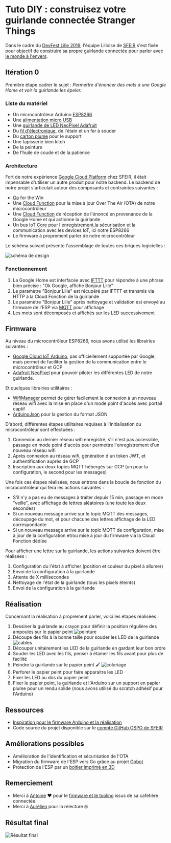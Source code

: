 # Tuto DIY : construisez votre guirlande connectée Stranger Things

Dans le cadre du [DevFest Lille 2019](https://devfest.gdglille.org), l'équipe Lilloise de [SFEIR](https://www.sfeir.com)
s'est fixée pour objectif de construire sa propre guirlande connectée pour parler avec [le monde à l'envers](https://strangerthings.fandom.com/fr/wiki/Monde_%C3%A0_l%27envers).

## Itération 0

Première étape cadrer le sujet : _Permettre d'énoncer des mots à une Google Home et voir la guirlande les épeler._

### Liste du matériel

 * Un microcontrôleur Arduino [ESP8266](https://www.amazon.fr/gp/product/B06Y1ZPNMS)
 * Une [alimentation micro USB](https://www.amazon.fr/gp/product/B00U88KSHO)
 * Une [guirlande de LED NeoPixel Adafruit](https://www.amazon.fr/gp/product/B00XQN3AF0)
 * Du [fil d'électronique](https://www.amazon.fr/gp/product/B07G744V5Z), de l'étain et un fer à souder
 * Du [carton plume](https://www.rougier-ple.fr/carton-plume-3mm-classique.r.html) pour le support
 * Une tapisserie bien kitch
 * De la peinture
 * De l'huile de coude et de la patience

### Architecture

Fort de notre expérience [Google Cloud Platform](https://console.cloud.google.com) chez SFEIR, il était impensable d'utiliser un autre produit pour notre backend.
Le backend de notre projet s'articulait autour des composants et contraintes suivantes :

 * [Go](https://golang.org) for the Win
 * Une [Cloud Function](https://cloud.google.com/functions/docs/quickstart-go) pour la mise à jour Over The Air (OTA) de notre microcontrôleur
 * Une [Cloud Function](https://cloud.google.com/functions/docs/quickstart-go) de réception de l'énoncé en provenance de la Google Home et qui actionne la guirlande
 * Un bus [IoT Core](https://cloud.google.com/iot-core/?hl=fr) pour l'enregistrement,la sécurisation et la communication avec les devices IoT, ici notre ESP8266
 * Le firmware à proprement parler de notre microcontrôleur
 
 Le schéma suivant présente l'assemblage de toutes ces briques logicielles :
 
![schéma de design](docs/img/stranger_sfeir_design.png)

### Fonctionnement

 1. La Google Home est interfacée avec [IFTTT](https://ifttt.com) pour répondre à une phrase bien précise : "Ok Google, affiche Bonjour Lille"
 2. Le paramètre "Bonjour Lille" est récupéré par IFTTT et transmis via HTTP à la Cloud Fonction de la guirlande
 3. Le paramètre "Bonjour Lille" après nettoyage et validation est envoyé au firmware de l'ESP via [MQTT](http://mqtt.org) pour affichage 
 4. Les mots sont décomposés et affichés sur les LED successivement
 
## Firmware

Au niveau du microcontrôleur ESP8266, nous avons utilisé les librairies suivantes :

 * [Google Cloud IoT Arduino](https://github.com/GoogleCloudPlatform/google-cloud-iot-arduino), pas officiellement supportée par Google, mais permet de faciliter la gestion de la communication entre le microcontrôleur et GCP
 * [Adafruit NeoPixel](https://github.com/adafruit/Adafruit_NeoPixel) pour pouvoir piloter les différentes LED de notre guirlande.

Et quelques librairies utilitaires :

 * [WifiManager](https://github.com/tzapu/WiFiManager) permet de gérer facilement la connexion à un nouveau réseau wifi avec la mise en place d'un mode point d'accès avec portail captif
 * [ArduinoJson](https://github.com/bblanchon/ArduinoJson) pour la gestion du format JSON

D'abord, différentes étapes utilitaires requises à l'initialisation du microcontrôleur sont effectuées :

 1. Connexion au dernier réseau wifi enregistré, s'il n'est pas accessible, passage en mode point d'accès pour permettre l'enregistrement d'un nouveau réseau wifi
 2. Après connexion au réseau wifi, génération d'un token JWT, et authentification auprès de GCP
 3. Inscription aux deux topics MQTT hébergés sur GCP (un pour la configuration, le second pour les messages)

Une fois ces étapes réalisées, nous entrons dans la boucle de fonction du microcontrôleur qui fera les actions suivantes :

 * S'il n'y a pas eu de messages à traiter depuis 15 min, passage en mode "veille", avec affichage de lettres aléatoires (une toute les deux secondes)
 * Si un nouveau message arrive sur le topic MQTT des messages, découpage du mot, et pour chacune des lettres affichage de la LED correspondante
 * Si un nouveau message arrive sur le topic MQTT de configuration, mise à jour de la configuration et/ou mise à jour du firmware via la Cloud Fonction dédiée
 
Pour afficher une lettre sur la guirlande, les actions suivantes doivent être réalisées :

 1. Configuration du l'état à afficher (position et couleur du pixel à allumer)
 2. Envoi de la configuration à la guirlande
 3. Attente de X millisecondes
 4. Nettoyage de l'état de la guirlande (tous les pixels éteints)
 5. Envoi de la configuration à la guirlande

## Réalisation

Concernant la réalisation à proprement parler, voici les étapes réalisées :

1. Dessiner la guirlande au crayon pour définir la position régulière des ampoules sur le papier peint ![peinture](docs/img/peinture.jpg)
2. Découpe des fils à la bonne taille pour souder les LED de la guirlande ![cables](docs/img/cables.jpg)
3. Découper unitairement les LED de la guirlande en gardant leur bon ordre
4. Souder les LED avec les fils, penser à étamer les fils avant pour plus de facilité
5. Peindre la guirlande sur le papier peint 🖌 ![coloriage](docs/img/peinture2.jpg)
5. Perforer le papier peint pour faire apparaitre les LED
6. Fixer les LED au dos du papier peint
7. Fixer le papier peint, la guirlande et l'Arduino sur un support en papier plume pour un rendu solide
(nous avons utilisé du scratch adhésif pour l'Arduino) 

## Ressources

 * [Inspiration pour le firmware Arduino et la réalisation](https://spin.atomicobject.com/2017/12/21/diy-stranger-things-alphabet-wall)
 * Code source du projet disponible sur le [compte GitHub OSPO de SFEIR](https://github.com/sfeir-open-source/sfeir-cloud-iot)
 
## Améliorations possibles 

 * Amélioration de l'identification et sécurisation de l'OTA
 * Migration du firmware de l'ESP vers Go grâce au projet [Gobot](https://gobot.io)
 * Protection de l'ESP par un [boitier imprimé en 3D](https://www.thingiverse.com/search?q=nodeMCU&dwh=635d08c93275164)
 
## Remerciement 
 * Merci à [Antoine](https://twitter.com/denouche) ❤️ pour le [firmware et le tooling](https://github.com/denouche/arduino-tassimo) issus de sa cafetière connectée.
 * Merci à [Aurélien](https://twitter.com/sn0rks) pour la relecture 🤓

## Résultat final
![Résultat final](docs/img/final.jpg)